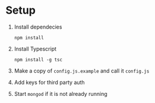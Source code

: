 # Setup
1. Install dependecies 

	`npm install`
2. Install Typescript
	
	````npm install -g tsc````
3. Make a copy of `config.js.example` and call it `config.js`

4. Add keys for third party auth
5. Start `mongod` if it is not already running